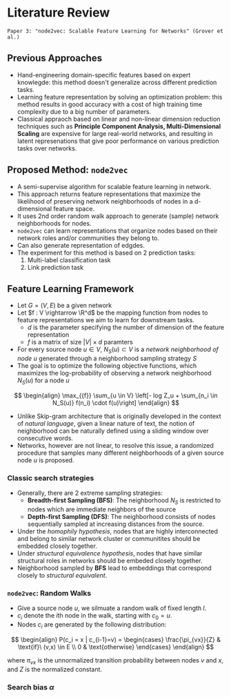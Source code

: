 # Literature Review

    Paper 3: "node2vec: Scalable Feature Learning for Networks" (Grover et al.)

## Previous Approaches

- Hand-engineering domain-specific features based on expert knowlegde: this method doesn't generalize across different prediction tasks.
- Learning feature representation by solving an optimization problem: this method results in good accuracy with a cost of high training time complexity due to a big number of parameters.
- Classical appraoch based on linear and non-linear dimension reduction techniques such as **Principle Component Analysis, Multi-Dimensional Scaling** are expensive for large real-world networks, and resulting in latent represenations that give poor performance on various prediction tasks over networks.

## Proposed Method: `node2vec`

- A semi-supervise algorithm for scalable feature learning in network.
- This approach returns feature representations that maximize the likelihood of preserving network neighborhoods of nodes in a d-dimensional feature space.
- It uses 2nd order random walk approach to generate (sample) network neighborhoods for nodes.
- `node2vec` can learn representations that organize nodes based on their network roles and/or communities they belong to.
- Can also generate representation of edgdes.
- The experiment for this method is based on 2 prediction tasks:
  1. Multi-label classification task
  2. Link prediction task

## Feature Learning Framework

- Let $G = (V,E)$ be a given network
- Let $f : V \rightarrow \R^d$ be the mapping function from nodes to feature representations we aim to learn for downstream tasks.
  - $d$ is the parameter specifying the number of dimension of the feature representation
  - $f$ is a matrix of size $|V| \times d$ paramters
- For every source node $u \in V$, $N_S(u) \subset V$ is a _network neighborhood of node_ $u$ generated through a neighborhood sampling strategy $S$
- The goal is to optimize the following objective functions, which maximizes the log-probability of observing a network neighborhood $N_S(u)$ for a node $u$

$$
  \begin{align}
  \max_{{f}} \sum_{u \in V}  \left[- log  Z_u + \sum_{n_i \in N_S(u)} f(n_i) \cdot f(u)\right]
  \end{align}
$$

- Unlike Skip-gram architecture that is originally developed in the context of _natural language_, given a linear nature of text, the notion of neighborhood can be naturally defined using a sliding window over consecutive words.
- Networks, however are not linear, to resolve this issue, a randomized procedure that samples many different neighborhoods of a given source node $u$ is proposed.

### Classic search strategies

- Generally, there are 2 extreme sampling strategies:
  - **Breadth-first Sampling (BFS)**: The neighborhood $N_S$ is restricted to nodes which are immediate neighbors of the source
  - **Depth-first Sampling (DFS)**: The neighborhood consists of nodes sequentially sampled at increasing distances from the source.
- Under the _homophily hypothesis_, nodes that are highly interconnected and belong to similar network cluster or communitites should be embedded closely together.
- Under _structural equivalence hypothesis_, nodes that have similar structural roles in networks should be embeded closely together.
- Neighborhood sampled by **BFS** lead to embeddings that correspond closely to _structural equivalent_.

### `node2vec`: Random Walks

- Give a source node $u$, we silmuate a random walk of fixed length $l$.
- $c_i$ denote the $i$th node in the walk, starting with $c_0 = u$.
- Nodes $c_i$ are generated by the following distribution:

$$
  \begin{align}
    P(c_i = x | c_{i-1}=v) =
    \begin{cases}
      \frac{\pi_{vx}}{Z}  & \text{if}\ (v,x) \in E \\
      0  & \text{otherwise}
    \end{cases}
  \end{align}
$$

where $\pi_{vx}$ is the unnormalized transition probability between nodes $v$ and $x$, and $Z$ is the normalized constant.

### Search bias $\alpha$
